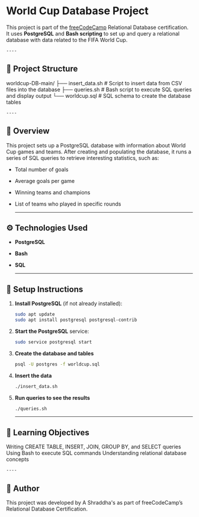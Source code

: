 # World Cup Database Project

This project is part of the [freeCodeCamp](https://www.freecodecamp.org/) Relational Database certification. It uses **PostgreSQL** and **Bash scripting** to set up and query a relational database with data related to the FIFA World Cup.
	
	----

## 📁 Project Structure

worldcup-DB-main/
├── insert_data.sh # Script to insert data from CSV files into the database
├── queries.sh # Bash script to execute SQL queries and display output
└── worldcup.sql # SQL schema to create the database tables 

	----

## 📝 Overview

This project sets up a PostgreSQL database with information about World Cup games and teams. After creating and populating the database, it runs a series of SQL queries to retrieve interesting statistics, such as:

- Total number of goals
- Average goals per game
- Winning teams and champions
- List of teams who played in specific rounds

	----

## ⚙️ Technologies Used

- **PostgreSQL**
- **Bash**
- **SQL**

	----

## 🚀 Setup Instructions

1. **Install PostgreSQL** (if not already installed):
   ```bash
   sudo apt update
   sudo apt install postgresql postgresql-contrib
	```

2. **Start the PostgreSQL** service:
   ```bash
   sudo service postgresql start
	```

3. **Create the database and tables**
   ```bash
   psql -U postgres -f worldcup.sql
	```

4. **Insert the data**
   ```bash
   ./insert_data.sh
	```

5. **Run queries to see the results**
   ```bash
   ./queries.sh
	```
	----

## 🧠 Learning Objectives

Writing CREATE TABLE, INSERT, JOIN, GROUP BY, and SELECT queries
Using Bash to execute SQL commands
Understanding relational database concepts

	----

## 📌 Author

This project was developed by A Shraddha's as part of freeCodeCamp’s Relational Database Certification.


